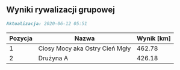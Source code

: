 ## Wyniki rywalizacji grupowej

```markdown
Aktualizacja: 2020-06-12 05:51
```

Pozycja | Nazwa | Wynik [km] |
------------ | -------------  | -------------
 1 |Ciosy Mocy aka Ostry Cień Mgły | 462.78 
 2 |Drużyna A | 426.18